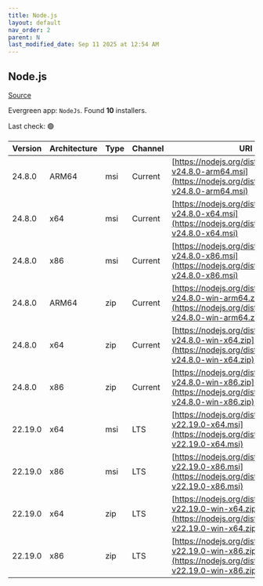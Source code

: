 ```yaml
---
title: Node.js
layout: default
nav_order: 2
parent: N
last_modified_date: Sep 11 2025 at 12:54 AM
---
```


## Node.js

[Source](https://nodejs.org/)

Evergreen app: `NodeJs`. Found **10** installers.

Last check: 🟢

| Version | Architecture | Type | Channel | URI                                                                                                                      |
| ------- | ------------ | ---- | ------- | ------------------------------------------------------------------------------------------------------------------------ |
| 24.8.0  | ARM64        | msi  | Current | [https://nodejs.org/dist/v24.8.0/node-v24.8.0-arm64.msi](https://nodejs.org/dist/v24.8.0/node-v24.8.0-arm64.msi)         |
| 24.8.0  | x64          | msi  | Current | [https://nodejs.org/dist/v24.8.0/node-v24.8.0-x64.msi](https://nodejs.org/dist/v24.8.0/node-v24.8.0-x64.msi)             |
| 24.8.0  | x86          | msi  | Current | [https://nodejs.org/dist/v24.8.0/node-v24.8.0-x86.msi](https://nodejs.org/dist/v24.8.0/node-v24.8.0-x86.msi)             |
| 24.8.0  | ARM64        | zip  | Current | [https://nodejs.org/dist/v24.8.0/node-v24.8.0-win-arm64.zip](https://nodejs.org/dist/v24.8.0/node-v24.8.0-win-arm64.zip) |
| 24.8.0  | x64          | zip  | Current | [https://nodejs.org/dist/v24.8.0/node-v24.8.0-win-x64.zip](https://nodejs.org/dist/v24.8.0/node-v24.8.0-win-x64.zip)     |
| 24.8.0  | x86          | zip  | Current | [https://nodejs.org/dist/v24.8.0/node-v24.8.0-win-x86.zip](https://nodejs.org/dist/v24.8.0/node-v24.8.0-win-x86.zip)     |
| 22.19.0 | x64          | msi  | LTS     | [https://nodejs.org/dist/v22.19.0/node-v22.19.0-x64.msi](https://nodejs.org/dist/v22.19.0/node-v22.19.0-x64.msi)         |
| 22.19.0 | x86          | msi  | LTS     | [https://nodejs.org/dist/v22.19.0/node-v22.19.0-x86.msi](https://nodejs.org/dist/v22.19.0/node-v22.19.0-x86.msi)         |
| 22.19.0 | x64          | zip  | LTS     | [https://nodejs.org/dist/v22.19.0/node-v22.19.0-win-x64.zip](https://nodejs.org/dist/v22.19.0/node-v22.19.0-win-x64.zip) |
| 22.19.0 | x86          | zip  | LTS     | [https://nodejs.org/dist/v22.19.0/node-v22.19.0-win-x86.zip](https://nodejs.org/dist/v22.19.0/node-v22.19.0-win-x86.zip) |
